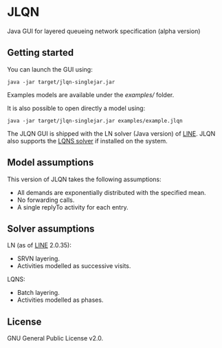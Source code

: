 # JLQN
Java GUI for layered queueing network specification (alpha version)

## Getting started
You can launch the GUI using:
```
java -jar target/jlqn-singlejar.jar
``` 
Examples models are available under the *examples/* folder.

It is also possible to open directly a model using:
```
java -jar target/jlqn-singlejar.jar examples/example.jlqn
``` 
The JLQN GUI is shipped with the LN solver (Java version) of [LINE](https://line-solver.sourceforge.net/). JLQN also supports the [LQNS solver](https://www.sce.carleton.ca/rads/lqns/) if installed on the system. 

## Model assumptions
This version of JLQN takes the following assumptions: 
* All demands are exponentially distributed with the specified mean.
* No forwarding calls.
* A single replyTo activity for each entry.

## Solver assumptions
LN (as of [LINE](https://github.com/imperial-qore/line-solver) 2.0.35):
* SRVN layering.
* Activities modelled as successive visits.
  
LQNS:
* Batch layering.
* Activities modelled as phases.

## License
GNU General Public License v2.0. 
